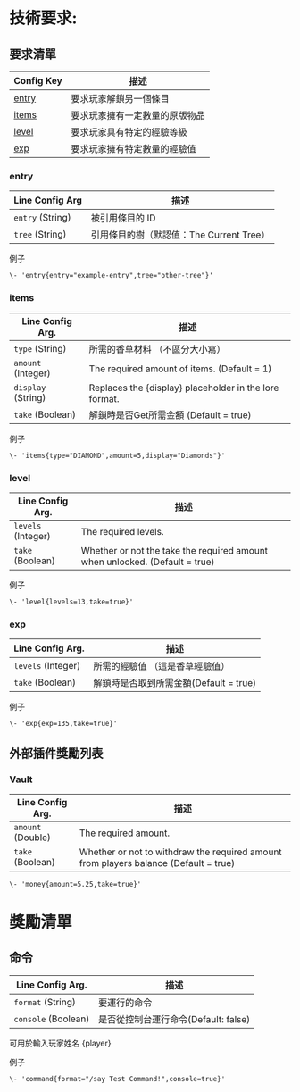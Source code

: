 # 技術要求:

## 要求清單

| Config Key                                                   | 描述                           |
| ------------------------------------------------------------ | ------------------------------ |
| [entry](https://github.com/ASangarin/TechTree/wiki/Entry-Requirement) | 要求玩家解鎖另一個條目         |
| [items](https://github.com/ASangarin/TechTree/wiki/Item-Requirement) | 要求玩家擁有一定數量的原版物品 |
| [level](https://github.com/ASangarin/TechTree/wiki/Level-Requirement) | 要求玩家具有特定的經驗等級     |
| [exp](https://github.com/ASangarin/TechTree/wiki/Exp-Requirement) | 要求玩家擁有特定數量的經驗值   |



### entry

| Line Config Arg  | 描述                                     |
| ---------------- | ---------------------------------------- |
| `entry` (String) | 被引用條目的 ID                          |
| `tree` (String)  | 引用條目的樹（默認值：The Current Tree） |

例子

`\- 'entry{entry="example-entry",tree="other-tree"}'`

### items

| Line Config Arg.   | 描述                                                   |
| ------------------ | ------------------------------------------------------ |
| `type` (String)    | 所需的香草材料 （不區分大小寫）                        |
| `amount` (Integer) | The required amount of items. (Default = 1)            |
| `display` (String) | Replaces the {display} placeholder in the lore format. |
| `take` (Boolean)   | 解鎖時是否Get所需金額 (Default = true)                 |

例子

`\- 'items{type="DIAMOND",amount=5,display="Diamonds"}'`

### level

| Line Config Arg.   | 描述                                                         |
| ------------------ | ------------------------------------------------------------ |
| `levels` (Integer) | The required levels.                                         |
| `take` (Boolean)   | Whether or not the take the required amount when unlocked. (Default = true) |

例子

`\- 'level{levels=13,take=true}'`

### exp

| Line Config Arg.   | 描述                                   |
| ------------------ | -------------------------------------- |
| `levels` (Integer) | 所需的經驗值 （這是香草經驗值）        |
| `take` (Boolean)   | 解鎖時是否取到所需金額(Default = true) |

例子

`\- 'exp{exp=135,take=true}'`

## 外部插件獎勵列表

### Vault

| Line Config Arg.  | 描述                                                         |
| ----------------- | ------------------------------------------------------------ |
| `amount` (Double) | The required amount.                                         |
| `take` (Boolean)  | Whether or not to withdraw the required amount from players balance (Default = true) |

`\- 'money{amount=5.25,take=true}'`

# 獎勵清單

## 命令

| Line Config Arg.    | 描述                                 |
| ------------------- | ------------------------------------ |
| `format` (String)   | 要運行的命令                         |
| `console` (Boolean) | 是否從控制台運行命令(Default: false) |

可用於輸入玩家姓名 {player}

例子

`\- 'command{format="/say Test Command!",console=true}'`